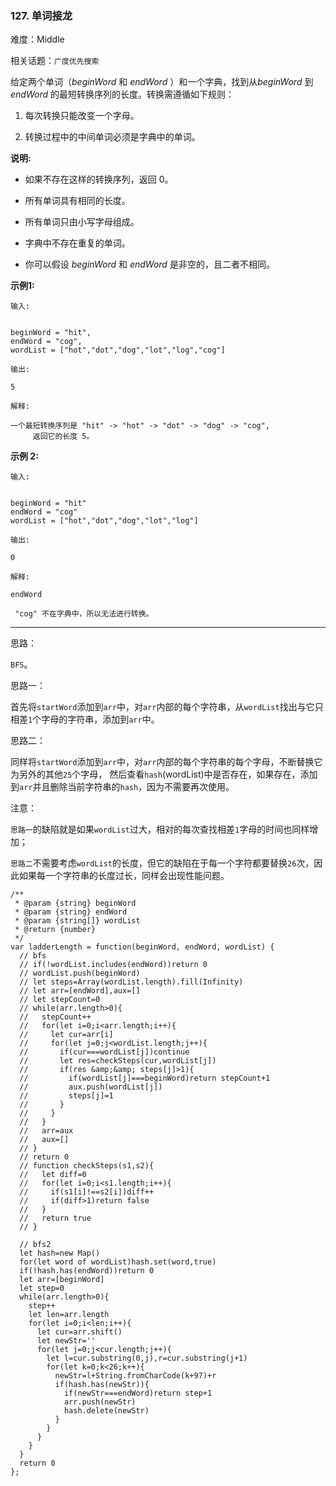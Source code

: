 ### 127. 单词接龙

难度：Middle

相关话题：`广度优先搜索`

给定两个单词（*beginWord* 和 *endWord* ）和一个字典，找到从*beginWord*  到*endWord*  的最短转换序列的长度。转换需遵循如下规则：




1. 每次转换只能改变一个字母。

2. 转换过程中的中间单词必须是字典中的单词。





**说明:** 




* 如果不存在这样的转换序列，返回 0。

* 所有单词具有相同的长度。

* 所有单词只由小写字母组成。

* 字典中不存在重复的单词。

* 你可以假设 *beginWord*  和 *endWord* 是非空的，且二者不相同。





**示例1:** 



```
输入:


beginWord = "hit",
endWord = "cog",
wordList = ["hot","dot","dog","lot","log","cog"]

输出:

5

解释:

一个最短转换序列是 "hit" -> "hot" -> "dot" -> "dog" -> "cog",
     返回它的长度 5。
```


**示例 2:** 



```
输入:


beginWord = "hit"
endWord = "cog"
wordList = ["hot","dot","dog","lot","log"]

输出:

0

解释:

endWord

 "cog" 不在字典中，所以无法进行转换。
```



-----

思路：

`BFS`。

思路一：

首先将`startWord`添加到`arr`中，对`arr`内部的每个字符串，从`wordList`找出与它只相差`1`个字母的字符串，添加到`arr`中。

思路二：

同样将`startWord`添加到`arr`中，对`arr`内部的每个字符串的每个字母，不断替换它为另外的其他`25`个字母，
然后查看`hash`(wordList)中是否存在，如果存在，添加到`arr`并且删除当前字符串的`hash`，因为不需要再次使用。

注意：

`思路一`的缺陷就是如果`wordList`过大，相对的每次查找相差`1`字母的时间也同样增加；

`思路二`不需要考虑`wordList`的长度，但它的缺陷在于每一个字符都要替换`26`次，因此如果每一个字符串的长度过长，同样会出现性能问题。

```
/**
 * @param {string} beginWord
 * @param {string} endWord
 * @param {string[]} wordList
 * @return {number}
 */
var ladderLength = function(beginWord, endWord, wordList) {
  // bfs
  // if(!wordList.includes(endWord))return 0
  // wordList.push(beginWord)
  // let steps=Array(wordList.length).fill(Infinity)
  // let arr=[endWord],aux=[]
  // let stepCount=0
  // while(arr.length>0){
  //   stepCount++
  //   for(let i=0;i<arr.length;i++){
  //     let cur=arr[i]
  //     for(let j=0;j<wordList.length;j++){
  //       if(cur===wordList[j])continue
  //       let res=checkSteps(cur,wordList[j])
  //       if(res &amp;&amp; steps[j]>1){
  //         if(wordList[j]===beginWord)return stepCount+1
  //         aux.push(wordList[j])
  //         steps[j]=1
  //       }
  //     }
  //   }
  //   arr=aux
  //   aux=[]
  // }
  // return 0
  // function checkSteps(s1,s2){
  //   let diff=0
  //   for(let i=0;i<s1.length;i++){
  //     if(s1[i]!==s2[i])diff++
  //     if(diff>1)return false
  //   }
  //   return true
  // }
  
  // bfs2
  let hash=new Map()
  for(let word of wordList)hash.set(word,true)
  if(!hash.has(endWord))return 0
  let arr=[beginWord]
  let step=0
  while(arr.length>0){
    step++
    let len=arr.length
    for(let i=0;i<len;i++){
      let cur=arr.shift()
      let newStr=''
      for(let j=0;j<cur.length;j++){
        let l=cur.substring(0,j),r=cur.substring(j+1)
        for(let k=0;k<26;k++){
          newStr=l+String.fromCharCode(k+97)+r
          if(hash.has(newStr)){
            if(newStr===endWord)return step+1
            arr.push(newStr)
            hash.delete(newStr)
          }
        }
      }
    }
  }
  return 0
};
```

